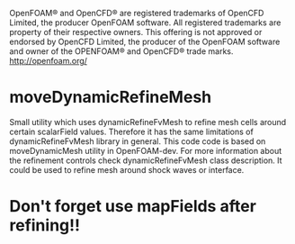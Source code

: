 OpenFOAM® and OpenCFD® are registered trademarks of OpenCFD Limited, the producer OpenFOAM software. All registered trademarks are property of their respective owners.
This offering is not approved or endorsed by OpenCFD Limited, the producer of the OpenFOAM software and owner of the OPENFOAM® and OpenCFD® trade marks.
http://openfoam.org/

# moveDynamicRefineMesh

Small utility which uses dynamicRefineFvMesh to refine mesh cells around certain scalarField values. Therefore it has the same limitations of dynamicRefineFvMesh library in general. This code code is based on moveDynamicMesh utility in OpenFOAM-dev. For more information about the refinement controls check dynamicRefineFvMesh class description. It could be used to refine mesh around shock waves or interface.

# Don't forget use mapFields after refining!!
